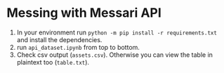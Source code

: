 # Messing with Messari API

1. In your environment run `python -m pip install -r requirements.txt` and install the dependencies.
2. run `api_dataset.ipynb` from top to bottom.
3. Check csv output (`assets.csv`). Otherwise you can view the table in plaintext too (`table.txt`).